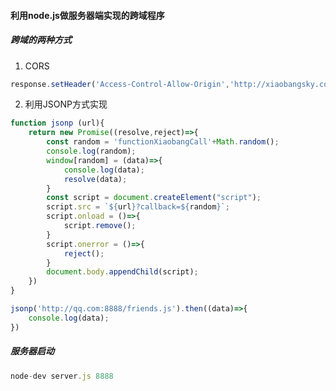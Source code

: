 #### 利用node.js做服务器端实现的跨域程序
##### 跨域的两种方式
1. CORS

```javascript
response.setHeader('Access-Control-Allow-Origin','http://xiaobangsky.com:9999');
```

2. 利用JSONP方式实现
```javascript
function jsonp (url){
    return new Promise((resolve,reject)=>{
        const random = 'functionXiaobangCall'+Math.random();
        console.log(random);
        window[random] = (data)=>{
            console.log(data);
            resolve(data);
        }
        const script = document.createElement("script");
        script.src = `${url}?callback=${random}`;
        script.onload = ()=>{
            script.remove();
        }
        script.onerror = ()=>{
            reject();
        }
        document.body.appendChild(script);
    })
}

jsonp('http://qq.com:8888/friends.js').then((data)=>{
    console.log(data);
})
```

##### 服务器启动
```javascript
node-dev server.js 8888
```